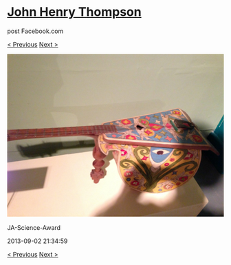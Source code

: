 # [John Henry Thompson](../README.md)
post Facebook.com

[< Previous](2013-09-02-13.md) [Next >](2013-09-02-15.md)

[![](../media/2013-09-02/JA-Science-Award-3.jpg)](../README.md)

JA-Science-Award

2013-09-02 21:34:59

[< Previous](2013-09-02-13.md) [Next >](2013-09-02-15.md)